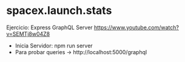 # spacex.launch.stats
Ejercicio: Express GraphQL Server https://www.youtube.com/watch?v=SEMTj8w04Z8

- Inicia Servidor: npm run server
- Para probar queries -> http://localhost:5000/graphql
